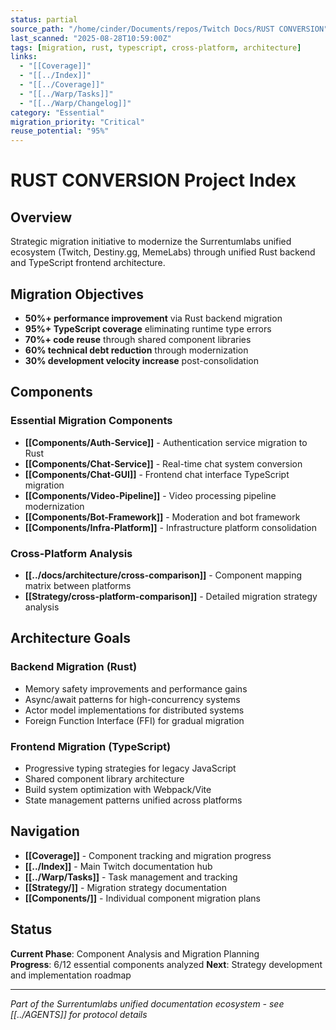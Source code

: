 ```yaml
---
status: partial
source_path: "/home/cinder/Documents/repos/Twitch Docs/RUST CONVERSION"
last_scanned: "2025-08-28T10:59:00Z"
tags: [migration, rust, typescript, cross-platform, architecture]
links:
  - "[[Coverage]]"
  - "[[../Index]]"
  - "[[../Coverage]]"
  - "[[../Warp/Tasks]]"
  - "[[../Warp/Changelog]]"
category: "Essential"
migration_priority: "Critical"
reuse_potential: "95%"
---
```


# RUST CONVERSION Project Index

## Overview

Strategic migration initiative to modernize the Surrentumlabs unified ecosystem (Twitch, Destiny.gg, MemeLabs) through unified Rust backend and TypeScript frontend architecture.

## Migration Objectives

- **50%+ performance improvement** via Rust backend migration
- **95%+ TypeScript coverage** eliminating runtime type errors  
- **70%+ code reuse** through shared component libraries
- **60% technical debt reduction** through modernization
- **30% development velocity increase** post-consolidation

## Components

### Essential Migration Components

- **[[Components/Auth-Service]]** - Authentication service migration to Rust
- **[[Components/Chat-Service]]** - Real-time chat system conversion
- **[[Components/Chat-GUI]]** - Frontend chat interface TypeScript migration
- **[[Components/Video-Pipeline]]** - Video processing pipeline modernization
- **[[Components/Bot-Framework]]** - Moderation and bot framework
- **[[Components/Infra-Platform]]** - Infrastructure platform consolidation

### Cross-Platform Analysis

- **[[../docs/architecture/cross-comparison]]** - Component mapping matrix between platforms
- **[[Strategy/cross-platform-comparison]]** - Detailed migration strategy analysis

## Architecture Goals

### Backend Migration (Rust)
- Memory safety improvements and performance gains
- Async/await patterns for high-concurrency systems  
- Actor model implementations for distributed systems
- Foreign Function Interface (FFI) for gradual migration

### Frontend Migration (TypeScript)
- Progressive typing strategies for legacy JavaScript
- Shared component library architecture
- Build system optimization with Webpack/Vite
- State management patterns unified across platforms

## Navigation

- **[[Coverage]]** - Component tracking and migration progress
- **[[../Index]]** - Main Twitch documentation hub
- **[[../Warp/Tasks]]** - Task management and tracking
- **[[Strategy/]]** - Migration strategy documentation
- **[[Components/]]** - Individual component migration plans

## Status

**Current Phase**: Component Analysis and Migration Planning  
**Progress**: 6/12 essential components analyzed
**Next**: Strategy development and implementation roadmap

---

*Part of the Surrentumlabs unified documentation ecosystem - see [[../AGENTS]] for protocol details*
